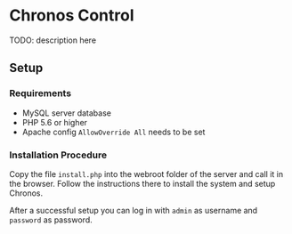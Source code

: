# Chronos Control

TODO: description here

## Setup

### Requirements

* MySQL server database
* PHP 5.6 or higher
* Apache config `AllowOverride All` needs to be set

### Installation Procedure

Copy the file `install.php` into the webroot folder of the server and call it in the browser.
Follow the instructions there to install the system and setup Chronos.

After a successful setup you can log in with `admin` as username and `password` as password.